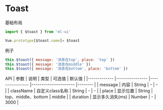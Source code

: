 # Toast

基础布局
```js
import { $toast } from 'ml-ui'

Vue.prototype[$toast.name]= $toast
```

例子
```js
this.$toast({ message: '消息在top', place: 'top' })
this.$toast({ message: '消息在middle' })
this.$toast({ message: '消息在bottom', place: 'bottom' })
```
API
| 参数          | 说明            | 类型            | 可选值                 | 默认值   |
|-------------  |---------------- |---------------- |---------------------- |-------- |
| message         | 内容   | String  | - | - |
| className         | 自定义class名称   | String  | - | - |
| place         | 显示位置   | String  | top、middle、bottom  | middle |
| duration         | 显示多久消失(ms)   | Number  | - | 3000 |
